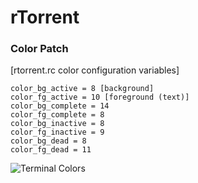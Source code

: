 rTorrent
========

### Color Patch

[rtorrent.rc color configuration variables]

```
color_bg_active = 8 [background]
color_fg_active = 10 [foreground (text)]
color_bg_complete = 14
color_fg_complete = 8
color_bg_inactive = 8
color_fg_inactive = 9
color_bg_dead = 8
color_fg_dead = 11
```

![Terminal Colors](http://mirrors.chlorm.net/src/rtorrent/colors.png "Terminal Colors")
